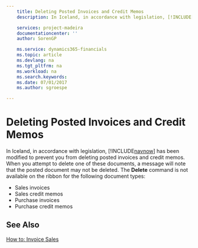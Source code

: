 ```yaml
---
    title: Deleting Posted Invoices and Credit Memos
    description: In Iceland, in accordance with legislation, [!INCLUDE[navnow](../../includes/navnow_md.md)] has been modified to prevent you from deleting posted invoices and credit memos.

    services: project-madeira 
    documentationcenter: ''
    author: SorenGP

    ms.service: dynamics365-financials
    ms.topic: article
    ms.devlang: na
    ms.tgt_pltfrm: na
    ms.workload: na
    ms.search.keywords:
    ms.date: 07/01/2017
    ms.author: sgroespe

---
```

# Deleting Posted Invoices and Credit Memos
In Iceland, in accordance with legislation, [!INCLUDE[navnow](../../includes/navnow_md.md)] has been modified to prevent you from deleting posted invoices and credit memos. When you attempt to delete one of these documents, a message will note that the posted document may not be deleted. The **Delete** command is not available on the ribbon for the following document types:  

- Sales invoices  
- Sales credit memos  
- Purchase invoices  
- Purchase credit memos  

## See Also  
[How to: Invoice Sales](../../sales-how-invoice-sales.md)
